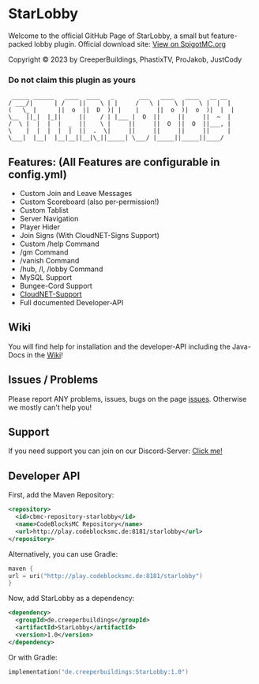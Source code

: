 # StarLobby

Welcome to the official GitHub Page of StarLobby, a small but feature-packed lobby plugin.
Official download site: [View on SpigotMC.org](https://spigotmc.org/resources/starlobby.110067/)

Copyright &copy; 2023 by CreeperBuildings, PhastixTV, ProJakob, JustCody

### Do not claim this plugin as yours



     _____ ______   ____  ____   _       ___   ____   ____   __ __ 
    / ___/|      | /    ||    \ | |     /   \ |    \ |    \ |  |  |
    (   \_ |      ||  o  ||  D  )| |    |     ||  o  )|  o  )|  |  |
    \__  ||_|  |_||     ||    / | |___ |  O  ||     ||     ||  ~  |
    /  \ |  |  |  |  _  ||    \ |     ||     ||  O  ||  O  ||___, |
    \    |  |  |  |  |  ||  .  \|     ||     ||     ||     ||     |
    \___|  |__|  |__|__||__|\_||_____| \___/ |_____||_____||____/



## Features: (All Features are configurable in config.yml)
- Custom Join and Leave Messages
- Custom Scoreboard (also per-permission!)
- Custom Tablist 
- Server Navigation
- Player Hider
- Join Signs (With CloudNET-Signs Support)
- Custom /help Command
- /gm Command
- /vanish Command
- /hub, /l, /lobby Command
- MySQL Support
- Bungee-Cord Support
- [CloudNET-Support](https://cloudnetservice.eu/de/)
- Full documented Developer-API

## Wiki
You will find help for installation and the developer-API including the Java-Docs in the [Wiki](docs/general)!

## Issues / Problems
Please report ANY problems, issues, bugs on the page [issues](issues). Otherwise we mostly can't help you!

## Support
If you need support you can join on our Discord-Server: [Click me!](https://discord.gg/TuuFSU5mDD)

## Developer API
First, add the Maven Repository:
```XML
<repository>
  <id>cbmc-repository-starlobby</id>
  <name>CodeBlocksMC Repository</name>
  <url>http://play.codeblocksmc.de:8181/starlobby</url>
</repository>
```
Alternatively, you can use Gradle:
```KOTLIN
maven {
url = uri("http://play.codeblocksmc.de:8181/starlobby")
}
```

Now, add StarLobby as a dependency:
```XML
<dependency>
  <groupId>de.creeperbuildings</groupId>
  <artifactId>StarLobby</artifactId>
  <version>1.0</version>
</dependency>
```
Or with Gradle:
```KOTLIN
implementation("de.creeperbuildings:StarLobby:1.0")
```
